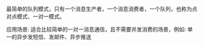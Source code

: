 最简单的队列模式，只有一个消息生产者，一个消息消费者，一个队列，也称为点对点模式、一对一模式。

应用场景:
	适合比较简单的一对一消息通信，且不需要并发消费的场景，例如: 单一的异步发短信、发邮件、异步推送
